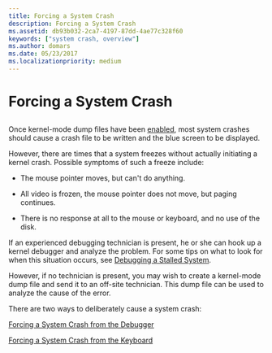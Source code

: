 ```yaml
---
title: Forcing a System Crash
description: Forcing a System Crash
ms.assetid: db93b032-2ca7-4197-87dd-4ae77c328f60
keywords: ["system crash, overview"]
ms.author: domars
ms.date: 05/23/2017
ms.localizationpriority: medium
---
```


# Forcing a System Crash


## <span id="ddk_forcing_a_system_crash_dbg"></span><span id="DDK_FORCING_A_SYSTEM_CRASH_DBG"></span>


Once kernel-mode dump files have been [enabled](enabling-a-kernel-mode-dump-file.md), most system crashes should cause a crash file to be written and the blue screen to be displayed.

However, there are times that a system freezes without actually initiating a kernel crash. Possible symptoms of such a freeze include:

-   The mouse pointer moves, but can't do anything.

-   All video is frozen, the mouse pointer does not move, but paging continues.

-   There is no response at all to the mouse or keyboard, and no use of the disk.

If an experienced debugging technician is present, he or she can hook up a kernel debugger and analyze the problem. For some tips on what to look for when this situation occurs, see [Debugging a Stalled System](debugging-a-stalled-system.md).

However, if no technician is present, you may wish to create a kernel-mode dump file and send it to an off-site technician. This dump file can be used to analyze the cause of the error.

There are two ways to deliberately cause a system crash:

[Forcing a System Crash from the Debugger](forcing-a-system-crash-from-the-debugger.md)

[Forcing a System Crash from the Keyboard](forcing-a-system-crash-from-the-keyboard.md)

 

 





